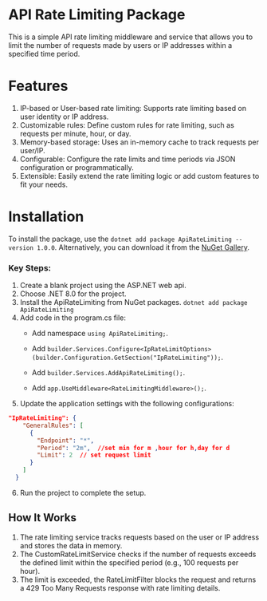 # API Rate Limiting Package

This is a simple API rate limiting middleware and service that allows you to limit the number of requests made by users or IP addresses within a specified time period.

# Features
1. IP-based or User-based rate limiting: Supports rate limiting based on user identity or IP address.
2. Customizable rules: Define custom rules for rate limiting, such as requests per minute, hour, or day.
3. Memory-based storage: Uses an in-memory cache to track requests per user/IP.
4. Configurable: Configure the rate limits and time periods via JSON configuration or programmatically.
5. Extensible: Easily extend the rate limiting logic or add custom features to fit your needs.

# Installation
To install the package, use the `dotnet add package ApiRateLimiting --version 1.0.0`.
Alternatively, you can download it from the [NuGet Gallery](https://www.nuget.org/packages/ApiRateLimiting).

 ### Key Steps:

1. Create a blank project using the ASP.NET web api.
2. Choose .NET 8.0 for the project.
3. Install the ApiRateLimiting from NuGet packages.
`dotnet add package ApiRateLimiting`
4. Add code in the program.cs file:
   - Add namespace `using ApiRateLimiting;`.
     
   - Add `builder.Services.Configure<IpRateLimitOptions>(builder.Configuration.GetSection("IpRateLimiting"));`.
     
   - Add `builder.Services.AddApiRateLimiting();`.
   - Add `app.UseMiddleware<RateLimitingMiddleware>();`.
5. Update the application settings with the following configurations:
  ```json
  "IpRateLimiting": {
      "GeneralRules": [
        {
          "Endpoint": "*",
          "Period": "2m",  //set min for m ,hour for h,day for d
          "Limit": 2  // set request limit
        }
      ]
    }
```   
6. Run the project to complete the setup.

## How It Works
1. The rate limiting service tracks requests based on the user or IP address and stores the data in memory.
2. The CustomRateLimitService checks if the number of requests exceeds the defined limit within the specified period (e.g., 100 requests per hour).
3. The limit is exceeded, the RateLimitFilter blocks the request and returns a 429 Too Many Requests response with rate limiting details.
